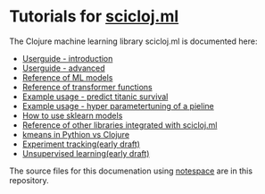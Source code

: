 # Tutorials for [scicloj.ml](https://github.com/scicloj/scicloj.ml)

The Clojure machine learning library scicloj.ml is documented here: 

* [Userguide - introduction](https://scicloj.github.io/scicloj.ml-tutorials/userguide-intro.html)
* [Userguide - advanced](https://scicloj.github.io/scicloj.ml-tutorials/userguide-advanced.html)
* [Reference of ML models](https://scicloj.github.io/scicloj.ml-tutorials/userguide-models.html)
* [Reference of transformer functions](https://scicloj.github.io/scicloj.ml-tutorials/userguide-transformers.html)
* [Example usage - predict titanic survival](https://scicloj.github.io/scicloj.ml-tutorials/userguide-titanic.html)
* [Example usage - hyper parametertuning of a pieline](https://scicloj.github.io/scicloj.ml-tutorials/tune-titanic.html)
* [How to use sklearn models](https://scicloj.github.io/scicloj.ml-tutorials/userguide-sklearnclj.html)
* [Reference of other libraries integrated with scicloj.ml](https://scicloj.github.io/scicloj.ml-tutorials/userguide-third_party.html)
* [kmeans in Pythion vs Clojure](https://scicloj.github.io/scicloj.ml-tutorials/polyglot_kmeans.html)
* [Experiment tracking(early draft)](https://scicloj.github.io/scicloj.ml-tutorials/userguide-experiment-tracking.html)
* [Unsupervised learning(early draft)](https://scicloj.github.io/scicloj.ml-tutorials/userguide-unsupervised.html)


The source files for this documenation using  [notespace](https://github.com/scicloj/notespace) are in this repository.
